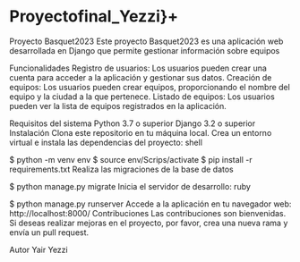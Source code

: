 # Proyectofinal_Yezzi}+

Proyecto Basquet2023
Este proyecto Basquet2023 es una aplicación web desarrollada en Django que permite gestionar información sobre equipos

Funcionalidades
Registro de usuarios: Los usuarios pueden crear una cuenta para acceder a la aplicación y gestionar sus datos.
Creación de equipos: Los usuarios pueden crear equipos, proporcionando el nombre del equipo y la ciudad a la que pertenece.
Listado de equipos: Los usuarios pueden ver la lista de equipos registrados en la aplicación.

Requisitos del sistema
Python 3.7 o superior
Django 3.2 o superior
Instalación
Clona este repositorio en tu máquina local.
Crea un entorno virtual e instala las dependencias del proyecto:
shell

$ python -m venv env
$ source env/Scrips/activate
$ pip install -r requirements.txt
Realiza las migraciones de la base de datos

$ python manage.py migrate
Inicia el servidor de desarrollo:
ruby

$ python manage.py runserver
Accede a la aplicación en tu navegador web: http://localhost:8000/
Contribuciones
Las contribuciones son bienvenidas. Si deseas realizar mejoras en el proyecto, por favor, crea una nueva rama y envía un pull request.

Autor
Yair Yezzi
